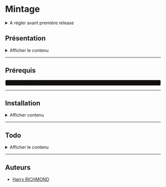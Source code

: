 
# Mintage

<details>
  <summary>A régler avant première release</summary>

  1. DATA/vivaldi.7z en deux parties à décompresser (réglages vivaldi)
  2. DATA/kodi.7z en trois parties à décompresser (réglages vivaldi)
  3. Script pour appliquer (ou restaurer) les customisations de thèmes et de réglages d'options utilisateurs sur une tierce session.
  4. Reformuler la documentation au propre, en s'inspirant par exemple de l'extrait suivant :

<details>
  <summary>Exemple</summary>
  Pour démarrer avec le script de personnalisation de Linux Mint, suivez ces étapes simples :

  1. Téléchargez le script sur votre machine Linux Mint.
  2. Rendez le script exécutable avec la commande : `chmod +x custom-linux-mint.sh`.
  3. Exécutez le script avec : `./custom-linux-mint.sh`.

</details>
</details>

## Présentation

<details>
  <summary>Afficher le contenu</summary>
  Ce script est conçu pour automatiser le processus de personnalisation de Linux Mint en installant une suite complète de logiciels open source. De manière simple, les utilisateurs peuvent transformer leur système Linux Mint en un environnement de travail puissant et personnalisé, idéal pour les développeurs, les créateurs de contenu, et les utilisateurs quotidiens.

### Fonctionnalités

- **Installation Automatique** : Déployez votre environnement personnalisé sans intervention manuelle.
- **Suite Complète** : Le script inclut des logiciels pour le développement, la bureautique, le multimédia, et plus encore.
- **Open Source** : Tous les logiciels installés sont open source, garantissant transparence et respect de la vie privée.
- **Thème Préconfiguré** : Profitez d'un thème sobre et fonctionnel, conçu pour une expérience utilisateur optimale.

### Liste de logiciel

  Une liste non exhaustive des logiciels inclus dans ce script :

- **Développement**: Codium, Git, Docker
- **Bureautique**: LibreOffice, Thunderbird
- **Multimédia**: GIMP, Kodi
- **Internet**: Vivaldi, FileZilla
- ...et beaucoup d'autres !

### Contributions

  Les contributions sont les bienvenues ! Si vous avez des suggestions ou des améliorations, n'hésitez pas à soumettre une pull request ou à ouvrir une issue.

### License

  Distribué sous la licence GPLv3. Voir `LICENSE` pour plus d'informations.
</details>

___________________________________________________________________________

## Prérequis

<details style="background-color: #12100c; border: 1px solid #ccc; border-radius: 4px;">
  <summary>Afficher contenu</summary>
  Une install' fraîche de Linux Mint 22

  Choisir les miroirs de téléchargement pour les mises à jour (prenez les plus rapides)

  ```bash
  /usr/bin/software-properties-gtk
  ```

  Ensuite choisissez les drivers

  ```bash
  driver-manager
  ```

  Installez les drivers propriétaires et "Appliquer les changements", puis fermez.

  Faire les maj
  mintupdate
</details>

___________________________________________________________________________

## Installation

<details>
  <summary>Afficher contenu</summary>
  1/ Ouvrir le dossier Calm-Linux faire un clic droit dans la fenêtre et "ouvrir dans un terminal"
  Dans le terminal entrer la commande :

  ```bash
  ./prerequis.sh
  ```

  Puis dans un nouveau terminal :

  ```bash
  ./install.sh
  ```

  puis faire un reboot
  Lancez vivaldi et thunderbird une première fois

  après reboot, lancer :

  ```bash
  ./after-reboot.sh
  ```

___________________________________________________________________________

  1) Si Dual-Boot seulement
  Dans un terminal :

  ```bash
  grub-customizer
  ```

  Dans Grub customizer mettez "calmgrub" comme theme avec l'icone de "+" dans l'onglet "apparence" (mettez calmgrub.tar.gz qui se trouve dans /racine du système) faites "appliquer" et enregistrez.

  1) Dans "Gestionnaire de mises à jour" allez dans "Edition/Préférences", allez dans l'onglet "Paquet" et cochez les maj cinnamon et flatpak, ensuite allez dans l'onglet "Automatisation" et cochez tout sauf le dernier "Retirer les noyaux obsolètes et leurs dépendances"

  4 OPTIONNEL)Si vous avez aussi Windows 10 installé, dans un terminal :

  ```bash
  gnome-disks
  ```

  Trouvez le disque où est installé Windows, puis chez la partition NTFS où il se trouve, sélectionnez-le puis cliquez
  sur la petite roue de paramètrage. Choisissez l'option "modifier les options de montage",
  Décochez "Réglages par défaut de la session" et décochez tout puis faîtes "Valider.

___________________________________________________________________________

  Dans fontbase cliquez sur "..." et dans
  Pour "Root Folder" choisissez le dossier "Local"

___________________________________________________________________________

  Lancer pcloud dans `~/Local/Ressources/apimages`

  Ouvrez Jdownloader et depuis fichier faites import
  cliquez sur telechargement et lancer l'import du fichier JD2-Dark-Theme.jd2backup
  à la fin d'install supprimez JD2-Dark-Theme.jd2backup

  Astuce désactiver l'accéleration matérielle de vivaldi (manuellement malheureusement)
  avec

  ```bash
  vivaldi --app="vivaldi://settings/system"
  ```

  pour les options de vivaldi à tester si ça bugge encore quand on récupère depuis :
  `~/.config/vivaldi/Default`
  et qu'on importe, attention, il faut virer les extensions et les mdp

___________________________________________________________________________

  (facultatif) Si vous allez fréquemment travailler sur la batterie de votre laptop vous pouvez installer tlp pour améliorer l'autonomie de votre batterie :
  `sudo nala install -y tlp tlp-rdw`

  (facultatif) Vous pouvez également installer preload pour précharger la ram avec des applications que vous utilisez fréquement :
  `sudo nala install -y preload`

  Sinon sur votre bueau 'clic droit' > personnaliser :
  décochez "ajustement automatique", puis cliquez en bas sur "Paramètre du bureau"
  Décochez le poste de travail et cochez le dossier personnel

  Lancez aussi l'applet du haut "radio ++" et choisissez "Download plugin at my own risk"

  ! Lancer xpad une première fois depuis le menu

  clic droit sur l'icone "préférences" dans l'onglet "au démarrage, cochez "Démarrer Xpad automatiquement après l'ouverture de session".

___________________________________________________________________________

  CODIUM

  activer le dico avec :
  `CTRL + Shift + P` et chercher :
  `Show Spell Checker Configuration Info`
  `Select the Language tab.`
  `Enable the language Globally or in just the Workspace.`

  Regarder Code Spell Checker pour configurer le dico aussi

  dans codium pour les font du terminal
  Dans la barre de menus supérieure, cliquez sur "Fichier" (File), puis sélectionnez "Préférences" (Preferences), et enfin "Paramètres" (Settings).

  Cela ouvrira le panneau des paramètres de VSCodium. Par défaut, il affiche les paramètres utilisateur, mais vous pouvez basculer vers les paramètres de l'espace de travail en cliquant sur l'icône en forme de fichier dans le coin supérieur droit du panneau.

  ajouter dans les options du settings.json

  ```json
    "terminal.integrated.fontFamily": "MesloLGS NF",
    "terminal.integrated.fontSize": 14,
    "terminal.integrated.fontWeightBold": "bold",
    "window.zoomLevel": 1,
    "terminal.explorerKind": "external",
    "terminal.external.linuxExec": "tilix"
    "markdownlint.config": {
      "MD033": false
    }
  ```

  ATTENTION : ne pas oublier de mettre une vergule à la ligne précedent le code que vous collez

  Créer UNRACCOURCI CLAVIER DANS CODIUM
  Raccourcis pour les options des raccourcis clavier de codium :
  `CTRL + K et CTRL + S`
  Fin DE RACCOURCI CLAVIER

___________________________________________________________________________

  LanguageTools pour LibreOffice

  Téléchargez l'extension via wget (dl direct)

  ```bash
  wget <https://languagetool.org/download/LanguageTool-stable.oxt>
  ```

  Dans LibreOffice allez dans "Outils/Gestionnaire des extensions..."
  Puis "Ajouter" et choisir "LanguageTool-stable.oxt",

  Dans LibreOffice aller dans "Outils/Options" (ou 'Alt+F12'), puis :
    "Paramètres linguistiques"
        - "Linguistique" et allez dans l'encart "Modules linguistiques disponibles", puis :
            - Décochez "Vérificateur orthographique Hunspell"
        - "Langues" :
            - Interface utilisateur = "Français (France)"
            - Paramètres locaux = "Français (France)"
            - Monnaie par défaut = "EUR € Français (France)"
            - Occidental = "Français (France)"
            - décochez "Asiatique"
</details>

___________________________________________________________________________

## Todo

<details>
  <summary>Afficher le contenu</summary>

  1. Faire un script de customisation pour une nouvelle session
  2. Faire un script pour rétablir les customisations de thème après une upgrade hasardeuse
  3. Corriger le lien des MDP de Vivaldi, et ajouter les options corrigées de ~/.config/vivaldi à l'archive
  4. Supprimer du .hidden le dossier Games
  5. Refaire le lisez-moi
  6. Faire la liste de toutes les applications
  7. Faire une application simple pour changer sa version de Java

</details>

___________________________________________________________________________

## Auteurs

- [Harry RICHMOND](https://github.com/RogerBytes)
